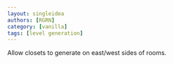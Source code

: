 ```yaml
---
layout: singleidea
authors: [RGRN]
category: [vanilla]
tags: [level generation]
---
```

Allow closets to generate on east/west sides of rooms.
